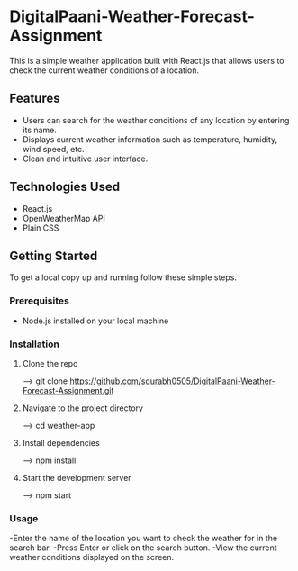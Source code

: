 # DigitalPaani-Weather-Forecast-Assignment

This is a simple weather application built with React.js that allows users to check the current weather conditions of a location.

## Features

- Users can search for the weather conditions of any location by entering its name.
- Displays current weather information such as temperature, humidity, wind speed, etc.
- Clean and intuitive user interface.

## Technologies Used

- React.js
- OpenWeatherMap API
- Plain CSS

## Getting Started

To get a local copy up and running follow these simple steps.

### Prerequisites

- Node.js installed on your local machine

### Installation

1. Clone the repo

   --> git clone https://github.com/sourabh0505/DigitalPaani-Weather-Forecast-Assignment.git

2. Navigate to the project directory
   
   --> cd weather-app

3. Install dependencies

   --> npm install

4. Start the development server

   --> npm start

### Usage

-Enter the name of the location you want to check the weather for in the search bar.
-Press Enter or click on the search button.
-View the current weather conditions displayed on the screen.

